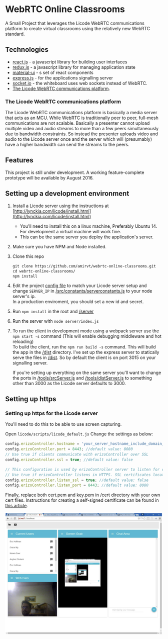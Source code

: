 # WebRTC Online Classrooms


A Small Project that leverages the Licode WebRTC communications platform to create virtual classrooms using the relatively new WebRTC standard.

## Technologies
* [react.js](https://facebook.github.io/react/) - a javascript library for building user interfaces
* [redux.js](http://redux.js.org/) - a javascript library for managing application state
* [material-ui](http://material-ui.com/) - s set of react components
* [express.js](http://expressjs.com) - for the applications signalling server
* [socket.io](http://socket.io/) - the whiteboard uses web sockets instead of WebRTC.
* [The Licode WebRTC communications platform](http://lynckia.com/licode/). 

### The Licode WebRTC communications platform
The Licode WebRTC communications platform is basically a media server that acts as an MCU. While WebRTC is traditionally peer to peer,
full-mesh communications are not scalable. Basically a presenter cannot upload multiple video and audio streams to more than a few peers simultaneously
due to bandwidth constraints. So instead the presenter uploads video and audio to the Licode server once and the server which will (presumably)
have a higher bandwidth can send the streams to the peers.

## Features

This project is still under  development. A working feature-complete prototype will be available by August 2016.

## Setting up a development environment 

1. Install a Licode server using the instructions at [http://lynckia.com/licode/install.html](http://lynckia.com/licode/install.html)

    * You'll need to install this on a linux machine, Preferably Ubuntu 14. For development a virtual machine will work fine.
    * This can be the same server you deploy the application's server.
2. Make sure you have NPM and Node installed.
3. Clone this repo

   ```
   git clone https://github.com/amirvt/webrtc-online-classrooms.git
   cd webrtc-online-classrooms/
   npm install
   ```
4. Edit the project [config file](/server/config.js) to match your Licode server setup and change `SERVER_IP` in [/src/constants/serverconstants.js](/src/constants/serverconstants.js) to your node server's ip.  
   In a production enviroment, you should set a new id and secret.  
5. Run `npm install` in the root and [/server](/server)
6. Run the server with `node server/index.js`
7. To run the client in development mode using a webpack server use the `npm start -s` command (This will enable debugging middleware and hot reloading)  
To build the client, run the `npm run build -s` command. This will build the app in the [/dist](/dist) directory. I've set up the express server to statically serve the files in [/dist](/dist). So by default the client is on port 3015 on your signalling server.

    If you're setting up everything on the same server you'll want to change the ports in [/tools/srcServer.js](/tools/srcServer.js) and [/tools/distServer.js](/tools/srcServer.js) to something other than 3000 as the Licode server defaults to 3000.




## Setting up https


### Setting up https for the Licode server

You'll need to do this to be able to use screen capturing.

Open `licode/scripts/licode_default.js`
Change the settings as below:

```javascript
config.erizoController.hostname = 'your_server_hostname_include_domain_name'; //default value: ''
config.erizoController.port = 8443; //default value: 8080
// Use true if clients communicate with erizoController over SSL
config.erizoController.ssl = true; //default value: false
```

```javascript
// This configuration is used by erizoController server to listen for connections
// Use true if erizoController listens in HTTPS. SSL certificates located in /cert
config.erizoController.listen_ssl = true; //default value: false
config.erizoController.listen_port = 8443; //default value: 8080
```

Finally, replace both cert.pem and key.pem in /cert directory with your own cert files. Instructions for creating a self-signed certificate can be found in [this article](https://devcenter.heroku.com/articles/ssl-certificate-self).


![Demo of User Interface](demo.png "Demo of User Interface")
